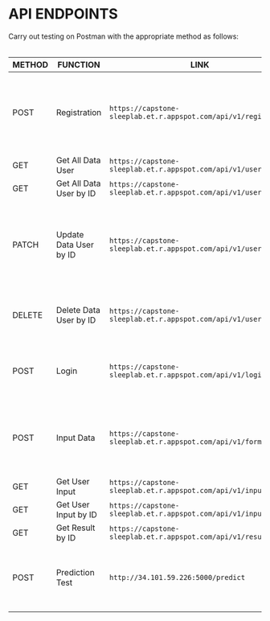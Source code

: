 <h1> API ENDPOINTS </h1>
Carry out testing on Postman with the appropriate method as follows: <br><br>

| METHOD | FUNCTION | LINK | QUERY |
|--------|----------|------|-------|
|POST       |Registration                     |`https://capstone-sleeplab.et.r.appspot.com/api/v1/regis`|<pre>{<br>"fullName":"",<br>"age":"",<br>"gender":"",<br>"email":"",<br>"password":""<br>}<pre>|
|GET        |Get All Data User                |`https://capstone-sleeplab.et.r.appspot.com/api/v1/user`||
|GET        |Get All Data User by ID          |`https://capstone-sleeplab.et.r.appspot.com/api/v1/user/:id`      ||
|PATCH        |Update Data User by ID          |`https://capstone-sleeplab.et.r.appspot.com/api/v1/user/update`      |<pre>{<br>"fullName":"",<br>"age":"",<br>"gender":"",<br>"email":"",<br>"password":"",<br>"id":""<br>}<pre>|
|DELETE        |Delete Data User by ID          |`https://capstone-sleeplab.et.r.appspot.com/api/v1/user/delete`      |<pre>{<br>"id":""<br>}<pre>|
|POST        |Login          |`https://capstone-sleeplab.et.r.appspot.com/api/v1/login`      |<pre>{<br>"email":"",<br>"password":""<br>}<pre>|
|POST        |Input Data          |`https://capstone-sleeplab.et.r.appspot.com/api/v1/form/:id`      |<pre>{<br>"job":"",<br>"sleep_duration":"",<br>"activity_level":"",<br>"bmi":""<br>}<pre>|
|GET        |Get User Input          |`https://capstone-sleeplab.et.r.appspot.com/api/v1/input`      ||
|GET        |Get User Input by ID          |`https://capstone-sleeplab.et.r.appspot.com/api/v1/input/:id`      ||
|GET        |Get Result by ID          |`https://capstone-sleeplab.et.r.appspot.com/api/v1/result/:id`      ||
|POST        |Prediction Test           |`http://34.101.59.226:5000/predict`      |<pre>{<br>"sleep_duration":"",<br>"physical_activity_level":"",<br>"bmi_category":""<br>}<pre>|
